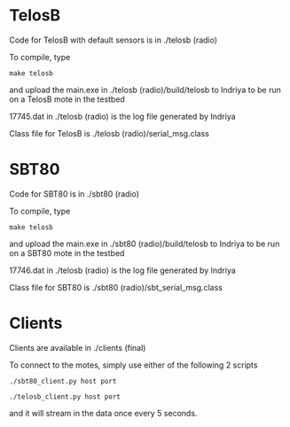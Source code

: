 # TelosB
Code for TelosB with default sensors is in ./telosb (radio)

To compile, type
    
    make telosb

and upload the main.exe in ./telosb (radio)/build/telosb to Indriya to be run on a TelosB mote in the testbed

17745.dat in ./telosb (radio) is the log file generated by Indriya

Class file for TelosB is ./telosb (radio)/serial_msg.class

# SBT80
Code for SBT80 is in ./sbt80 (radio)

To compile, type

    make telosb

and upload the main.exe in ./sbt80 (radio)/build/telosb to Indriya to be run on a SBT80 mote in the testbed

17746.dat in ./telosb (radio) is the log file generated by Indriya

Class file for SBT80 is ./sbt80 (radio)/sbt_serial_msg.class

# Clients
Clients are available in ./clients (final)

To connect to the motes, simply use either of the following 2 scripts

    ./sbt80_client.py host port

    ./telosb_client.py host port

and it will stream in the data once every 5 seconds.